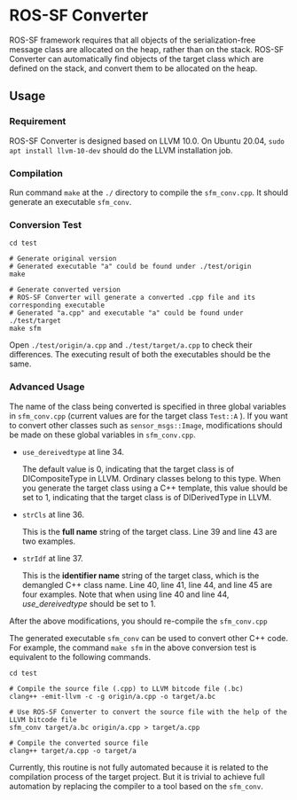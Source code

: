 # ROS-SF Converter

ROS-SF framework requires that all objects of the serialization-free message class are allocated on the heap, rather than on the stack. ROS-SF Converter can automatically find objects of the target class which are defined on the stack, and convert them to be allocated on the heap.


## Usage

### Requirement

ROS-SF Converter is designed based on LLVM 10.0. On Ubuntu 20.04, `sudo apt install llvm-10-dev` should do the LLVM installation job.


### Compilation

Run command `make` at the `./` directory to compile the `sfm_conv.cpp`. It should generate an executable `sfm_conv`.


### Conversion Test

```
cd test

# Generate original version
# Generated executable "a" could be found under ./test/origin
make 

# Generate converted version
# ROS-SF Converter will generate a converted .cpp file and its corresponding executable
# Generated "a.cpp" and executable "a" could be found under ./test/target
make sfm 
```

Open `./test/origin/a.cpp` and `./test/target/a.cpp` to check their differences. The executing result of both the executables should be the same.



### Advanced Usage

The name of the class being converted is specified in three global variables in  `sfm_conv.cpp` (current values are for the target class `Test::A` ).  If you want to convert other classes such as `sensor_msgs::Image`,  modifications should be made on these global variables in `sfm_conv.cpp`.

- `use_dereivedtype` at line 34.

  The default value is 0, indicating that the target class is of DICompositeType in LLVM. Ordinary classes belong to this type. When you generate the target class using a C++ template, this value should be set to 1, indicating that the target class is of DIDerivedType in LLVM.

- `strCls` at line 36.

  This is the **full name** string of the target class. Line 39 and line 43 are two examples.

- `strIdf` at line 37.

  This is the **identifier name** string of the target class, which is the demangled C++ class name. Line 40, line 41, line 44, and line 45 are four examples. Note that when using line 40 and line 44, _use_dereivedtype_ should be set to 1.

After the above modifications, you should re-compile the `sfm_conv.cpp` 

The generated executable `sfm_conv` can be used to convert other C++ code. For example, the command `make sfm` in the above conversion test is equivalent to the following commands.

```
cd test

# Compile the source file (.cpp) to LLVM bitcode file (.bc)
clang++ -emit-llvm -c -g origin/a.cpp -o target/a.bc

# Use ROS-SF Converter to convert the source file with the help of the LLVM bitcode file
sfm_conv target/a.bc origin/a.cpp > target/a.cpp

# Compile the converted source file
clang++ target/a.cpp -o target/a
```

Currently, this routine is not fully automated because it is related to the compilation process of the target project.
But it is trivial to achieve full automation by replacing the compiler to a tool based on the `sfm_conv`.
